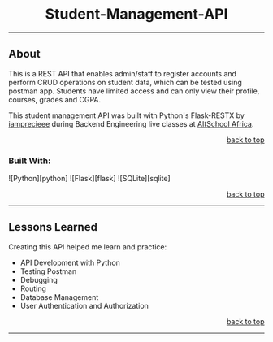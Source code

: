 <!-- Back to Top Navigation Anchor -->
<a name="readme-top"></a>

<!-- Project Name -->
<div align="center">
  <h1>Student-Management-API</h1>
</div>

---

<!-- About the Project -->
## About
This is a REST API that enables admin/staff to register accounts and perform CRUD operations on student data, which can be tested using postman app.
Students have limited access and can only view their profile, courses, grades and CGPA.

This student management API was built with Python's Flask-RESTX by <a href="https://www.github.com/iamprecieee">iamprecieee</a> during Backend Engineering live classes at <a href="https://altschoolafrica.com/schools/engineering">AltSchool Africa</a>.

<p align="right"><a href="#readme-top">back to top</a></p>

### Built With:

![Python][python]
![Flask][flask]
![SQLite][sqlite]

<p align="right"><a href="#readme-top">back to top</a></p>

---
<!-- Lessons from the Project -->
## Lessons Learned

Creating this API helped me learn and practice:
* API Development with Python
* Testing Postman
* Debugging
* Routing
* Database Management
* User Authentication and Authorization

<p align="right"><a href="#readme-top">back to top</a></p>

---



